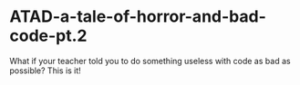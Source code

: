# ATAD-a-tale-of-horror-and-bad-code-pt.2
What if your teacher told you to do something useless with code as bad as possible? This is it!

